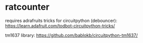 # ratcounter


requires adrafruits tricks for circuitpython (debouncer):
https://learn.adafruit.com/todbot-circuitpython-tricks/


tm1637 library:
https://github.com/bablokb/circuitpython-tm1637/
